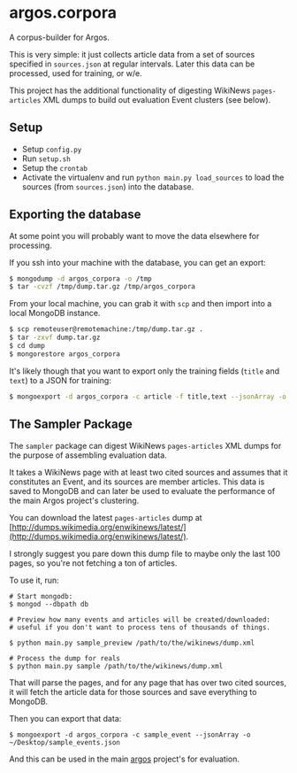 # argos.corpora
A corpus-builder for Argos.

This is very simple: it just collects article data from a set of sources
specified in `sources.json` at regular intervals. Later this data can be
processed, used for training, or w/e.

This project has the additional functionality of digesting WikiNews
`pages-articles` XML dumps to build out evaluation Event clusters (see
below).


## Setup
* Setup `config.py`
* Run `setup.sh`
* Setup the `crontab`
* Activate the virtualenv and run `python main.py load_sources` to load
the sources (from `sources.json`) into the database.

## Exporting the database
At some point you will probably want to move the data elsewhere for
processing.

If you ssh into your machine with the database, you can get an export:
```bash
$ mongodump -d argos_corpora -o /tmp
$ tar -cvzf /tmp/dump.tar.gz /tmp/argos_corpora
```

From your local machine, you can grab it with `scp`
and then import into a local MongoDB instance.
```bash
$ scp remoteuser@remotemachine:/tmp/dump.tar.gz .
$ tar -zxvf dump.tar.gz
$ cd dump
$ mongorestore argos_corpora
```

It's likely though that you want to export only the training fields
(`title` and `text`) to a JSON for training:
```bash
$ mongoexport -d argos_corpora -c article -f title,text --jsonArray -o articles.json
```

## The Sampler Package
The `sampler` package can digest WikiNews `pages-articles` XML dumps for
the purpose of assembling evaluation data.

It takes a WikiNews page with at least two cited sources and assumes that
it constitutes an Event, and its sources are member articles. This data
is saved to MongoDB and can later be used to evaluate the performance of
the main Argos project's clustering.

You can download the latest `pages-articles` dump at
[http://dumps.wikimedia.org/enwikinews/latest/](http://dumps.wikimedia.org/enwikinews/latest/).

I strongly suggest you pare down this dump file to maybe only the last
100 pages, so you're not fetching a ton of articles.

To use it, run:
```
# Start mongodb:
$ mongod --dbpath db

# Preview how many events and articles will be created/downloaded:
# useful if you don't want to process tens of thousands of things.

$ python main.py sample_preview /path/to/the/wikinews/dump.xml

# Process the dump for reals
$ python main.py sample /path/to/the/wikinews/dump.xml
```

That will parse the pages, and for any page that has over two cited
sources, it will fetch the article data for those sources and save
everything to MongoDB.

Then you can export that data:
```
$ mongoexport -d argos_corpora -c sample_event --jsonArray -o ~/Desktop/sample_events.json
```

And this can be used in the main [argos](https://github.com/publicscience/argos) project's for evaluation.